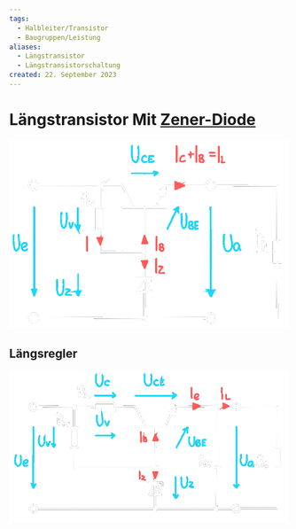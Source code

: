 ```yaml
---
tags:
  - Halbleiter/Transistor
  - Baugruppen/Leistung
aliases:
  - Längstransistor
  - Längstransistorschaltung
created: 22. September 2023
---
```


# Längstransistor Mit [Zener-Diode](../Halbleiter/Zener-Diode.md)

![Laengstransostor2](../assets/Laengstransostor2.png)

## Längsregler

![Laengstransistor](../assets/Laengstransistor.png)